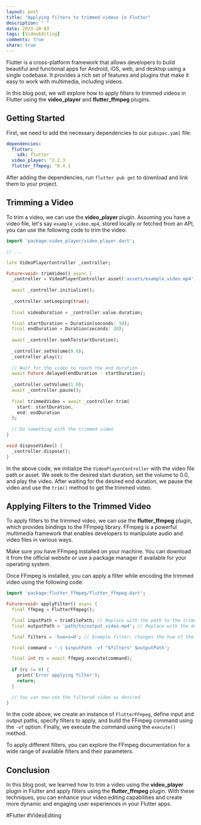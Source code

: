 ```yaml
---
layout: post
title: "Applying filters to trimmed videos in Flutter"
description: " "
date: 2023-10-03
tags: [VideoEditing]
comments: true
share: true
---
```


Flutter is a cross-platform framework that allows developers to build beautiful and functional apps for Android, iOS, web, and desktop using a single codebase. It provides a rich set of features and plugins that make it easy to work with multimedia, including videos.

In this blog post, we will explore how to apply filters to trimmed videos in Flutter using the **video_player** and **flutter_ffmpeg** plugins.

## Getting Started

First, we need to add the necessary dependencies to our `pubspec.yaml` file:

```yaml
dependencies:
  flutter:
    sdk: flutter
  video_player: ^2.2.3
  flutter_ffmpeg: ^0.4.1
```

After adding the dependencies, run `flutter pub get` to download and link them to your project.

## Trimming a Video

To trim a video, we can use the **video_player** plugin. Assuming you have a video file, let's say `example_video.mp4`, stored locally or fetched from an API, you can use the following code to trim the video:

```dart
import 'package:video_player/video_player.dart';

// ...

late VideoPlayerController _controller;

Future<void> trimVideo() async {
  _controller = VideoPlayerController.asset('assets/example_video.mp4');
  
  await _controller.initialize();
  
  _controller.setLooping(true);
  
  final videoDuration = _controller.value.duration;

  final startDuration = Duration(seconds: 10);
  final endDuration = Duration(seconds: 20);
  
  await _controller.seekTo(startDuration);
  
  _controller.setVolume(0.0);
  _controller.play();
  
  // Wait for the video to reach the end duration
  await Future.delayed(endDuration - startDuration);
  
  _controller.setVolume(1.0);
  await _controller.pause();
  
  final trimmedVideo = await _controller.trim(
    start: startDuration,
    end: endDuration
  );
  
  // Do something with the trimmed video
}

void disposeVideo() {
  _controller.dispose();
}
```

In the above code, we initialize the `VideoPlayerController` with the video file path or asset. We seek to the desired start duration, set the volume to 0.0, and play the video. After waiting for the desired end duration, we pause the video and use the `trim()` method to get the trimmed video.

## Applying Filters to the Trimmed Video

To apply filters to the trimmed video, we can use the **flutter_ffmpeg** plugin, which provides bindings to the FFmpeg library. FFmpeg is a powerful multimedia framework that enables developers to manipulate audio and video files in various ways.

Make sure you have FFmpeg installed on your machine. You can download it from the official website or use a package manager if available for your operating system.

Once FFmpeg is installed, you can apply a filter while encoding the trimmed video using the following code:

```dart
import 'package:flutter_ffmpeg/flutter_ffmpeg.dart';

Future<void> applyFilter() async {
  final ffmpeg = FlutterFFmpeg();

  final inputPath = trimFilePath; // Replace with the path to the trimmed video file
  final outputPath = 'path/to/output_video.mp4'; // Replace with the desired output path

  final filters = 'hue=s=0'; // Example filter: changes the hue of the video

  final command = '-i $inputPath -vf "$filters" $outputPath';

  final int rc = await ffmpeg.execute(command);
  
  if (rc != 0) {
    print('Error applying filter');
    return;
  }

  // You can now use the filtered video as desired
}
```

In the code above, we create an instance of `FlutterFFmpeg`, define input and output paths, specify filters to apply, and build the FFmpeg command using the `-vf` option. Finally, we execute the command using the `execute()` method.

To apply different filters, you can explore the FFmpeg documentation for a wide range of available filters and their parameters.

## Conclusion

In this blog post, we learned how to trim a video using the **video_player** plugin in Flutter and apply filters using the **flutter_ffmpeg** plugin. With these techniques, you can enhance your video editing capabilities and create more dynamic and engaging user experiences in your Flutter apps.

#Flutter #VideoEditing